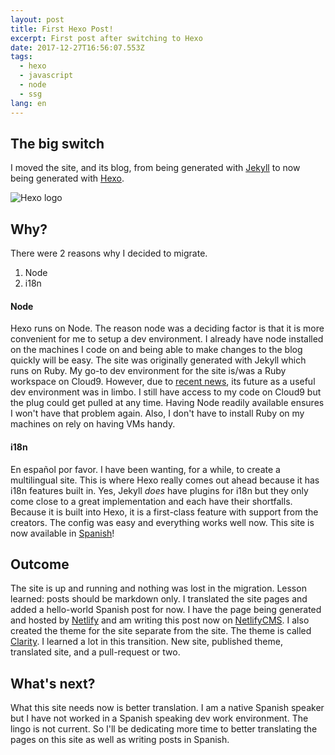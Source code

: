 ```yaml
---
layout: post
title: First Hexo Post!
excerpt: First post after switching to Hexo
date: 2017-12-27T16:56:07.553Z
tags:
  - hexo
  - javascript
  - node
  - ssg
lang: en
---
```

## The big switch

I moved the site, and its blog, from being generated with [Jekyll](https://jekyllrb.com/) to now being generated with [Hexo](https://hexo.io/).

![Hexo logo](/assets/img/upload/hexo-log.png)

## Why?

There were 2 reasons why I decided to migrate.

1. Node
2. i18n

#### Node

Hexo runs on Node. The reason node was a deciding factor is that it is more convenient for me to setup a dev environment. I already have node installed on the machines I code on and being able to make changes to the blog quickly will be easy. The site was originally generated with Jekyll which runs on Ruby. My go-to dev environment for the site is/was a Ruby workspace on Cloud9. However, due to [recent news](https://aws.amazon.com/blogs/aws/aws-cloud9-cloud-developer-environments/), its future as a useful dev environment was in limbo. I still have access to my code on Cloud9 but the plug could get pulled at any time. Having Node readily available ensures I won't have that problem again. Also, I don't have to install Ruby on my machines on rely on having VMs handy.

#### i18n

En español por favor. I have been wanting, for a while, to create a multilingual site. This is where Hexo really comes out ahead because it has i18n features built in. Yes, Jekyll _does_ have plugins for i18n but they only come close to a great implementation and each have their shortfalls. Because it is built into Hexo, it is a first-class feature with support from the creators. The config was easy and everything works well now. This site is now available in [Spanish](https://josevh.com/es/)!

## Outcome

The site is up and running and nothing was lost in the migration. Lesson learned: posts should be markdown only. I translated the site pages and added a hello-world Spanish post for now. I have the page being generated and hosted by [Netlify](https://www.netlify.com/) and am writing this post now on [NetlifyCMS](https://www.netlifycms.org). I also created the theme for the site separate from the site. The theme is called [Clarity](https://github.com/josevh/hexo-theme-clarity). I learned a lot in this transition. New site, published theme, translated site, and a pull-request or two.

## What's next?

What this site needs now is better translation. I am a native Spanish speaker but I have not worked in a Spanish speaking dev work environment. The lingo is not current. So I'll be dedicating more time to better translating the pages on this site as well as writing posts in Spanish.
